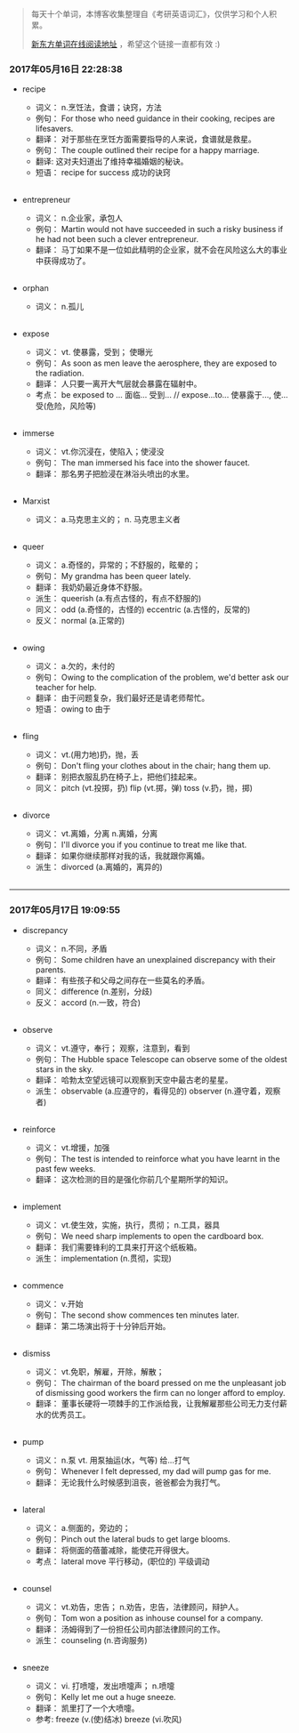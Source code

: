 > 每天十个单词，本博客收集整理自《考研英语词汇》，仅供学习和个人积累。
>
> [新东方单词在线阅读地址](http://download.dogwood.com.cn/online/kychlx/iPhone.html) ，希望这个链接一直都有效 :)


### 2017年05月16日 22:28:38

- recipe
  * 词义：  n.烹饪法，食谱；诀窍，方法
  * 例句：  For those who need guidance in their cooking, recipes are lifesavers.
  * 翻译：  对于那些在烹饪方面需要指导的人来说，食谱就是救星。
  * 例句：  The couple outlined their recipe for a happy marriage.
  * 翻译:   这对夫妇道出了维持幸福婚姻的秘诀。
  * 短语：  recipe for success 成功的诀窍
  <br>

- entrepreneur
  * 词义：  n.企业家，承包人
  * 例句：  Martin would not have succeeded in such a risky business if he had not been such a clever entrepreneur.
  * 翻译：  马丁如果不是一位如此精明的企业家，就不会在风险这么大的事业中获得成功了。
  <br>

- orphan
  * 词义：  n.孤儿
  <br>

- expose
  * 词义：  vt. 使暴露，受到； 使曝光
  * 例句：  As soon as men leave the aerosphere, they are exposed to the radiation.
  * 翻译：  人只要一离开大气层就会暴露在辐射中。
  * 考点：  be exposed to ... 面临... 受到... // expose...to... 使暴露于..., 使...受(危险，风险等)
  <br>

- immerse
  * 词义：  vt.你沉浸在，使陷入；使浸没
  * 例句：  The man immersed his face into the shower faucet.
  * 翻译：  那名男子把脸浸在淋浴头喷出的水里。
  <br>

- Marxist
  * 词义：  a.马克思主义的； n. 马克思主义者
  <br>

- queer
  * 词义：  a.奇怪的，异常的；不舒服的，眩晕的；
  * 例句：  My grandma has been queer lately.
  * 翻译：  我奶奶最近身体不舒服。
  * 派生：  queerish (a.有点古怪的，有点不舒服的)
  * 同义：  odd (a.奇怪的，古怪的) eccentric (a.古怪的，反常的)
  * 反义：  normal (a.正常的)
  <br>

- owing
  * 词义：  a.欠的，未付的
  * 例句：  Owing to the complication of the problem, we'd better ask our teacher for help.
  * 翻译：  由于问题复杂，我们最好还是请老师帮忙。
  * 短语：  owing to 由于
  <br>

- fling
  * 词义：  vt.(用力地)扔，抛，丢 
  * 例句：  Don't fling your clothes about in the chair; hang them up.
  * 翻译：  别把衣服乱扔在椅子上，把他们挂起来。
  * 同义：  pitch (vt.投掷，扔) flip (vt.掷，弹) toss (v.扔，抛，掷)
  <br> 

- divorce
  * 词义：  vt.离婚，分离 n.离婚，分离
  * 例句：  I'll divorce you if you continue to treat me like that.
  * 翻译：  如果你继续那样对我的话，我就跟你离婚。
  * 派生：  divorced (a.离婚的，离异的)
  <br>
  
---
### 2017年05月17日 19:09:55

- discrepancy
  * 词义：  n.不同，矛盾
  * 例句：  Some children have an unexplained discrepancy with their parents.
  * 翻译：  有些孩子和父母之间存在一些莫名的矛盾。
  * 同义：  difference (n.差别，分歧)
  * 反义：  accord (n.一致，符合)
  <br>

- observe
  * 词义：  vt.遵守，奉行； 观察，注意到，看到
  * 例句：  The Hubble space Telescope can observe some of the oldest stars in the sky.
  * 翻译：  哈勃太空望远镜可以观察到天空中最古老的星星。
  * 派生：  observable (a.应遵守的，看得见的) observer (n.遵守着，观察者)
  <br>

- reinforce
  * 词义：  vt.增援，加强
  * 例句：  The test is intended to reinforce what you have learnt in the past few weeks.
  * 翻译：  这次检测的目的是强化你前几个星期所学的知识。
  <br>

- implement
  * 词义：  vt.使生效，实施，执行，贯彻； n.工具，器具
  * 例句：  We need sharp implements to open the cardboard box.
  * 翻译：  我们需要锋利的工具来打开这个纸板箱。
  * 派生：  implementation (n.贯彻，实现)
  <br>

- commence
  * 词义：  v.开始
  * 例句：  The second show commences ten minutes later.
  * 翻译：  第二场演出将于十分钟后开始。
  <br>

- dismiss
  * 词义：  vt.免职，解雇，开除，解散； 
  * 例句：  The chairman of the board pressed on me the unpleasant job of dismissing good workers the firm can no longer afford to employ.
  * 翻译：  董事长硬将一项棘手的工作派给我，让我解雇那些公司无力支付薪水的优秀员工。
  <br>

- pump
  * 词义：  n.泵 vt. 用泵抽运(水，气等) 给...打气
  * 例句：  Whenever I felt depressed, my dad will pump gas for me.
  * 翻译：  无论我什么时候感到沮丧，爸爸都会为我打气。
  <br>

- lateral
  * 词义：  a.侧面的，旁边的；
  * 例句：  Pinch out the lateral buds to get large blooms.
  * 翻译：  将侧面的蓓蕾减除，能使花开得很大。
  * 考点：  lateral move 平行移动，(职位的) 平级调动
  <br>

- counsel
  * 词义：  vt.劝告，忠告； n.劝告，忠告，法律顾问，辩护人。
  * 例句：  Tom won a position as inhouse counsel for a company.
  * 翻译：  汤姆得到了一份担任公司内部法律顾问的工作。
  * 派生：  counseling (n.咨询服务)
  <br>

- sneeze
  * 词义：  vi. 打喷嚏，发出喷嚏声； n.喷嚏
  * 例句：  Kelly let me out a huge sneeze.
  * 翻译：  凯里打了一个大喷嚏。
  * 参考:   freeze (v.(使)结冰) breeze (vi.吹风)
  <br>
